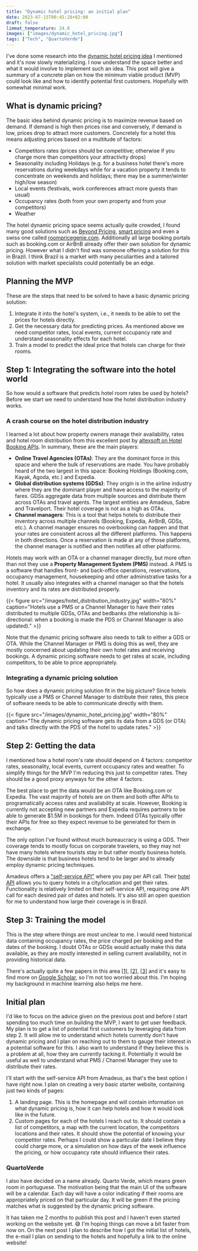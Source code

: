 ```yaml
---
title: "Dynamic hotel pricing: an initial plan"
date: 2023-07-15T00:45:28+02:00
draft: false
limmat_temperature: 24.8
images: ["images/dynamic_hotel_pricing.jpg"]
tags: ["Tech", "QuartoVerde"]
---
```

I've done some research into the [dynamic hotel pricing idea](/posts/inspiration-from-startup-school#idea-dynamic-hotel-pricing) I mentioned and it's now slowly materializing. I now understand the space better and what it would involve to implement such an idea. This post will give a summary of a concrete plan on how the minimum viable product (MVP) could look like and how to identify potential first customers. Hopefully with somewhat minimal work. 

## What is dynamic pricing?
The basic idea behind dynamic pricing is to maximize revenue based on demand. If demand is high then prices rise and conversely, if demand is low, prices drop to attract more customers. Concretely for a hotel this means adjusting prices based on a multitude of factors: 
* Competitors rates (prices should be competitive; otherwise if you charge more than competitors your attractivity drops)
* Seasonality including Holidays (e.g. for a business hotel there's more reservations during weekdays while for a vacation property it tends to concentrate on weekends and holidays; there may be a summer/winter high/low season)
* Local events (festivals, work conferences attract more guests than usual)
* Occupancy rates (both from your own property and from your competitors)
* Weather

The hotel dynamic pricing space seems actually quite crowded, I found many good solutions such as [Beyond Pricing](https://www.beyondpricing.com/), [smart pricing](https://www.smartpricing.it/en) and even a swiss one called [roompricegenie.com](https://roompricegenie.com/). Additionally all large booking portals such as booking.com or AirBnB already offer their own solution for dynamic pricing. However what I didn't find was someone offering a solution for this in Brazil. I think Brazil is a market with many peculiarities and a tailored solution with market specialists could potentially be an edge.

## Planning the MVP
These are the steps that need to be solved to have a basic dynamic pricing solution:
1.  Integrate it into the hotel's system, i.e., it needs to be able to set the prices for hotels directly.
2.  Get the necessary data for predicting prices. As mentioned above we need competitor rates, local events, current occupancy rate and understand seasonality effects for each hotel.
3.  Train a model to predict the ideal price that hotels can charge for their rooms.

## Step 1: Integrating the software into the hotel world
So how would a software that predicts hotel room rates be used by hotels? Before we start we need to understand how the hotel distribution industry works.

### A crash course on the hotel distribution industry 
I learned a lot about how property owners manage their availability, rates and hotel room distribution from this excellent post by [altexsoft on Hotel Booking APIs](https://www.altexsoft.com/blog/hotel-api/). In summary, these are the main players:
* **Online Travel Agencies (OTAs)**: They are the dominant force in this space and where the bulk of reservations are made. You have probably heard of the two largest in this space: Booking Holdings (Booking.com, Kayak, Agoda, etc.) and Expedia.
* **Global distribution systems (GDSs)**: They origin is in the airline industry where they are the dominant player and have access to the majority of fares. GDSs aggregate data from multiple sources and distribute them across OTAs and travel agents. The largest entities are Amadeus, Sabre and Travelport. Their hotel coverage is not as a high as OTAs.
* **Channel managers**: This is a tool that helps hotels to distribute their inventory across multiple channels (Booking, Expedia, AirBnB, GDSs, etc.). A channel manager ensures no overbooking can happen and that your rates are consistent across all the different platforms. This happens in both directions. Once a reservation is made at any of those platforms, the channel manager is notified and then notifies all other platforms.

Hotels may work with an OTA or a channel manager directly, but more often than not they use a **Property Management System (PMS)** instead. A PMS is a software that handles front- and back-office operations, reservations, occupancy management, housekeeping and other administrative tasks for a hotel. It usually also integrates with a channel manager so that the hotels inventory and its rates are distributed properly.

{{< figure src="/images/hotel_distribution_industry.jpg" width="80%" caption="Hotels use a PMS or a Channel Manager to have their rates distributed to multiple GDSs, OTAs and bedbanks (the relationship is bi-directional: when a booking is made the PDS or Channel Manager is also updated)." >}}

Note that the dynamic pricing software also needs to talk to either a GDS or OTA. While the Channel Manager or PMS is doing this as well, they are mostly concerned about updating their own hotel rates and receiving bookings. A dynamic pricing software needs to get rates at scale, including competitors, to be able to price appropriately.

### Integrating a dynamic pricing solution
So how does a dynamic pricing solution fit in the big picture? Since hotels typically use a PMS or Channel Manager to distribute their rates, this piece of software needs to be able to communicate directly with them. 

{{< figure src="/images/dynamic_hotel_pricing.jpg" width="80%" caption="The dynamic pricing software gets its data from a GDS (or OTA) and talks directly with the PDS of the hotel to update rates." >}}

## Step 2: Getting the data
I mentioned how a hotel room's rate should depend on 4 factors: competitor rates, seasonality, local events, current occupancy rates and weather. To simplify things for the MVP I'm reducing this just to competitor rates. They should be a good proxy anyways for the other 4 factors. 

The best place to get the data would be an OTA like Booking.com or Expedia. The vast majority of hotels are on them and both offer APIs to programatically access rates and availability at scale. However, Booking is currently not accepting new partners and Expedia requires partners to be able to generate $1.5M in bookings for them. Indeed OTAs typically offer their APIs for free so they expect revenue to be generated for them in exchange.

The only option I've found without much bureaucracy is using a GDS. Their coverage tends to mostly focus on corporate travelers, so they may not have many hotels where tourists stay in but rather mostly business hotels. The downside is that business hotels tend to be larger and to already employ dynamic pricing techniques. 

Amadeus offers a ["self-service API"](https://developers.amadeus.com/self-service) where you pay per API call. Their [hotel API](https://developers.amadeus.com/self-service/category/hotels) allows you to query hotels in a city/location and get their rates. Functionality is relatively limited on their self-service API, requiring one API call for each desired pair of dates and hotels. It's also still an open question for me to understand how large their coverage is in Brazil. 

## Step 3: Training the model
This is the step where things are most unclear to me. I would need historical data containing occupancy rates, the price charged per booking and the dates of the booking. I doubt OTAs or GDSs would actually make this data available, as they are mostly interested in selling current availability, not in providing historical data.

There's actually quite a few papers in this area [[1]](https://www.rairo-ro.org/articles/ro/abs/2018/01/ro170280/ro170280.html), [[2]](https://www.sciencedirect.com/science/article/abs/pii/S0278431911000958), [[3]](https://link.springer.com/article/10.1057/rpm.2012.44) and it's easy to find more on [Google Scholar](https://scholar.google.ch/scholar?hl=de&as_sdt=0%2C5&as_vis=1&q=dynamic+pricing+hotel&btnG=), so I'm not too worried about this. I'm hoping my background in machine learning also helps me here.

## Initial plan
I'd like to focus on the advice given on the previous post and before I start spending too much time on building the MVP, I want to get user feedback. My plan is to get a list of potential first customers by leveraging data from step 2. It will allow me to understand which hotels currently don't have dynamic pricing and I plan on reaching out to them to gauge their interest in a potential software for this. I also want to understand if they believe this is a problem at all, how they are currently tacking it. Potentially it would be useful as well to understand what PMS / Channel Manager they use to distribute their rates.

I'll start with the self-service API from Amadeus, as that's the best option I have right now. I plan on creating a very basic starter website, containing just two kinds of pages:

1.  A landing page. This is the homepage and will contain information on what dynamic pricing is, how it can help hotels and how it would look like in the future.
2.  Custom pages for each of the hotels I reach out to. It should contain a list of competitors, a map with the current location, the competitors locations and their rates. It should show the potential of knowing your competitor rates. Perhaps I could show a particular date I believe they could charge more, or a simulation on how days of the week influence the pricing, or how occupancy rate should influence their rates.

### QuartoVerde
I also have decided on a name already. Quarto Verde, which means green room in portuguese. The motivation being that the main UI of the software will be a calendar. Each day will have a color indicating if their rooms are appropriately priced on that particular day. It will be green if the pricing matches what is suggested by the dynamic pricing software.

It has taken me 2 months to publish this post and I haven't even started working on the website yet. 😅 I'm hoping things can move a bit faster from now on. On the next post I plan to describe how I got the initial list of hotels, the e-mail I plan on sending to the hotels and hopefully a link to the online website!